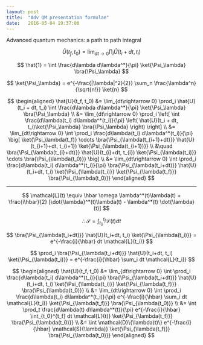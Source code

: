 ```yaml
---
layout: post
title:  "Adv QM presentation formulae"
date:   2016-05-04 19:37:00
---
```


Advanced quantum mechanics: a path to path integral

$$\newcommand{\ket}[1]{| #1 \rangle}$$

$$\newcommand{\bra}[1]{\langle #1 |}$$

$$
\hat{U}(t_f, t_0) = \lim_{dt\rightarrow 0} \prod_i \hat{U}(t_i + dt, t_i)
$$

$$
\hat{1} = \int \frac{d\lambda d\lambda^*}{\pi} \ket{\Psi_\lambda} \bra{\Psi_\lambda}
$$

$$
\ket{\Psi_\lambda} = e^{-\frac{|\lambda|^2}{2}} \sum_n \frac{\lambda^n}{\sqrt{n!}} \ket{n}
$$

$$
\begin{aligned}
\hat{U}(t_f, t_0) &= \lim_{dt\rightarrow 0} \prod_i \hat{U}(t_i + dt, t_i)  \int \frac{d\lambda d\lambda^*}{\pi} \ket{\Psi_\lambda} \bra{\Psi_\lambda} \\
&= \lim_{dt\rightarrow 0} \prod_i \left[ \int \frac{d\lambda(t_i) d\lambda^*(t_i)}{\pi} \left( \hat{U}(t_i + dt, t_i)\ket{\Psi_\lambda} \bra{\Psi_\lambda} \right) \right] \\
&= \lim_{dt\rightarrow 0} \int \prod_i \frac{d\lambda(t_i) d\lambda^*(t_i)}{\pi} \big[ \ket{\Psi_\lambda(t_f)} \cdots \bra{\Psi_{\lambda(t_{i+1}+dt)}} \hat{U}(t_{i+1}+dt, t_{i+1}) \ket{\Psi_{\lambda(t_{i+1})}} \\
&\quad \bra{\Psi_{\lambda(t_{i}+dt)}} \hat{U}(t_{i}+dt, t_{i}) \ket{\Psi_{\lambda(t_i)}} \cdots \bra{\Psi_{\lambda(t_0)}} \big] \\
&= \lim_{dt\rightarrow 0} \int \prod_i \frac{d\lambda(t_i) d\lambda^*(t_i)}{\pi} \bra{\Psi_{\lambda(t_i+dt)}} \hat{U}(t_i+dt, t_i) \ket{\Psi_{\lambda(t_i)}}  \ket{\Psi_{\lambda(t_f)}} \bra{\Psi_{\lambda(t_0)}}
\end{aligned}
$$

---


$$
\mathcal{L}(t) \equiv \hbar \omega \lambda^*(t)\lambda(t) + \frac{i\hbar}{2} [\dot{\lambda}^*(t)\lambda(t) - \lambda^*(t) \dot{\lambda}(t)]
$$

$$
\therefore \mathcal{S}=\int_{t_0}^{t_f} \mathcal{L}(t) dt
$$

$$
\bra{\Psi_{\lambda(t_i+dt)}} \hat{U}(t_i+dt, t_i) \ket{\Psi_{\lambda(t_i)}} = e^{-\frac{i}{\hbar} dt \mathcal{L}(t_i)}
$$

$$
\prod_i \bra{\Psi_{\lambda(t_i+dt)}} \hat{U}(t_i+dt, t_i) \ket{\Psi_{\lambda(t_i)}} = e^{-\frac{i}{\hbar} \sum_i dt \mathcal{L}(t_i)}
$$

$$
\begin{aligned}
\hat{U}(t_f, t_0) &= \lim_{dt\rightarrow 0} \int \prod_i \frac{d\lambda(t_i) d\lambda^*(t_i)}{\pi} \bra{\Psi_{\lambda(t_i+dt)}} \hat{U}(t_i+dt, t_i) \ket{\Psi_{\lambda(t_i)}} \ket{\Psi_{\lambda(t_f)}}  \bra{\Psi_{\lambda(t_0)}} \\
&= \lim_{dt\rightarrow 0} \int \prod_i \frac{d\lambda(t_i) d\lambda^*(t_i)}{\pi} e^{-\frac{i}{\hbar} \sum_i dt \mathcal{L}(t_i)} \ket{\Psi_{\lambda(t_f)}} \bra{\Psi_{\lambda(t_0)}} \\
&= \int \prod_t \frac{d\lambda(t) d\lambda^*(t)}{\pi} e^{-\frac{i}{\hbar} \int_{t_0}^{t_f} dt \mathcal{L}(t)} \ket{\Psi_{\lambda(t_f)}} \bra{\Psi_{\lambda(t_0)}}  \\
&= \int \mathcal{D}\{\lambda(t)\} e^{-\frac{i}{\hbar} \mathcal{S}(\lambda)} \ket{\Psi_{\lambda(t_f)}} \bra{\Psi_{\lambda(t_0)}} 
\end{aligned}
$$






